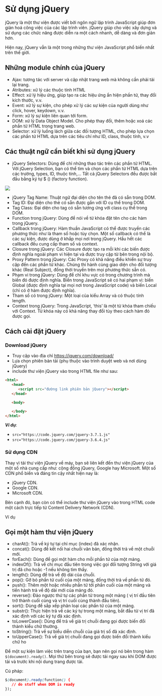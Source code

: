 # Sử dụng jQuery

jQuery là một thư viện được viết bởi ngôn ngữ lập trình JavaScript giúp đơn giản hoá công việc của các lập trình viên. jQuery giúp cho việc xây dựng và sử dụng các chức năng được diễn ra một cách nhanh, dễ dàng và đơn giản hơn.

Hiện nay, jQuery vẫn là một trong những thư viện JavaScript phổ biến nhất trên thế giới.

## Những module chính của jQuery

- Ajax: tương tác với server và cập nhật trang web mà không cần phải tải lại trang.
- Atributes: xử lý các thuộc tính HTML
- Effect: xử lý hiệu ứng, giúp tạo ra các hiệu ứng ẩn hiện phần tử, thay đổi kích thước, v.v.
- Event: xử lý sự kiện, cho phép xử lý các sự kiện của người dùng như click, hover, keydown, v.v.
- Form: xử lý sự kiện liên quan tới form.
- DOM: xử lý Data Object Model. Cho phép thay đổi, thêm hoặc xoá các phần tử HTML trong trang web.
- Selector: xử lý luồng lách giữa các đối tượng HTML, cho phép lựa chọn các phần tử HTML dựa trên các tiêu chí như ID, class, thuộc tính, v.v

## Các thuật ngữ cần biết khi sử dụng jQuery

- jQuery Selectors: Dùng để chỉ những thao tác trên các phần tử HTML. Với jQuery Selection, bạn có thể tìm và chọn các phần từ HTML dựa trên các trường, types, ID, thuộc tính,… Tất cả jQuery Selectors đều được bắt đầu bằng ký tự $ () (factory function).

![](https://mikotech.vn/wp-content/uploads/2022/10/thuat-ngu-jquery.jpg)

- jQuery Tag Name: Thuật ngữ đại diện cho tên thẻ đã có sẵn trong DOM.
- Tag ID: Đại diện cho thẻ có sẵn được gắn với ID cụ thể trong DOM.
- Tag Class: Đại diện cho tag có sẵn tương ứng với class cụ thể trong DOM.
- Function trong jQuery: Dùng để nói về từ khóa đặt tên cho các hàm trong jQuery.
- Callback trong jQuery: Hàm thuần JavaScript có thể được truyền các phương thức như là tham số hoặc tùy chọn. Một số callback có thể là các sự kiện, được dùng ở khắp mọi nơi trong jQuery. Hầu hết các callback đều cung cấp tham số và context.
- Closure trong jQuery: Các Closure được tạo ra mỗi khi các biến được định nghĩa ngoài phạm vi hiện tại và được truy cập từ bên trong nội bộ.
- Proxy Pattern trong jQuery: Các Proxy có khả năng điều khiển sự truy cập đến các phần tử khác. Chúng thi hành cùng giao diện cho đối tượng khác (Real Subject), đồng thời truyền trên mọi phương thức sẵn có.
- Phạm vi trong jQuery: Dùng để chỉ khu vực có trong chương trình mà biến đó được định nghĩa. Biến trong JavaScript sẽ có hai phạm vi: biến Global (được định nghĩa tại mọi nơi trong JavaScript code) và biến Local (chỉ có ở hàm được định nghĩa).
- Tham số có trong jQuery: Một loại của kiểu Array và có thuộc tính length.
- Context trong jQuery: Trong JavaScript, ‘this’ là một từ khóa tham chiếu với Context. Từ khóa này có khả năng thay đổi tùy theo cách hàm đó được gọi.

##  Cách cài đặt jQuery

### Download jQuery

- Truy cập vào địa chỉ https://jquery.com/download/
- Lựa chọn phiên bản tải (phụ thuộc vào trình duyệt web và nơi dùng jQuery)
- include thư viện jQuery vào trong HTML file như sau:

```html
<html>
   <head>
      <script src="đường link phiên bản jQuery"></script>
   </head>

   <body>

   </body>
</html>
```


***Ví dụ***: 
- `src="https://code.jquery.com/jquery-3.7.1.js"`
- `src="https://code.jquery.com/jquery-3.6.4.js"`

### Sử dụng CDN

Thay vì tải thư viện jQuery về máy, bạn sẽ liên kết đến thư viện jQuery của một số nhà cung cấp như: cộng đồng jQuery, Google hay Microsoft. Một số CDN phổ biến và đáng tin cậy nhất hiện nay là:

- jQuery CDN.
- Google CDN.
- Microsoft CDN.

Bên cạnh đó, bạn còn có thể include thư viện jQuery vào trong HTML code một cách trực tiếp từ Content Delivery Network (CDN).

Ví dụ

## Gọi một hàm thư viện jQuery

- charAt(): Trả về ký tự tại chỉ mục (index) đã xác nhận.
- concat(): Dùng để kết nối hai chuỗi văn bản, đồng thời trả về một chuỗi mới.
- forEach(): Dùng để gọi một hàm cho mỗi phần tử của một mảng.
- indexOf(): Trả về chỉ mục đầu tiên trong việc gọi đối tượng String với giá trị đã cho hoặc -1 nếu không tìm thấy.
- length(): Dùng để trả về độ dài của chuỗi.
- pop(): Gỡ bỏ phần tử cuối của một mảng, đồng thời trả về phần tử đó.
- push(): Thêm một hoặc nhiều phần tử tới phần cuối của một mảng và tiến hành trả về độ dài mới của mảng đó.
- reverse(): Đảo ngược thứ tự các phần tử trong một mảng ( vị trí đầu tiên trở thành cuối cùng và vị trí cuối cùng thành đầu tiên).
- sort(): Dùng để sắp xếp phân loại các phần tử của một mảng.
- substr(): Thực hiện trả về các ký tự trong một mảng, bắt đầu từ vị trí đã xác định với các ký tự đã xác định.
- toLowerCase(): Dùng để trả về giá trị chuỗi đang gọi được biến đổi thành kiểu chữ thường.
- toString(): Trả về sự biểu diễn chuỗi của giá trị số đã xác định.
- toUpperCase(): Trả về giá trị chuỗi đang gọi được biến đổi thành kiểu chữ ho

Để một sự kiện làm việc trên trang của bạn, bạn nên gọi nó bên trong hàm `$(document).ready()`. Mọi thứ bên trong sẽ được tải ngay sau khi DOM được tải và trước khi nội dung trang được tải.

Cú pháp:

```css
$(document).ready(function() {
   // do stuff when DOM is ready
});
```
